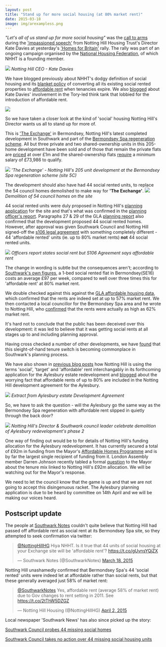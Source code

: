 ```yaml
---
layout: post
title: "Stand up for more social housing (at 80% market rent)"
date: 2015-03-18
image: img/arexampless.png
---
```

_"Let's all of us stand up for more social housing"_ was the [call to arms](https://twitter.com/NottingHillHG/status/577771553842167808) during the ['impassioned speech'](https://www.24dash.com/news/housing/2015-03-18-The-Homes-for-Britain-bus-relay-reaches-Westminister) from Notting Hill Housing Trust's Director Kate Davies at yesterday's ['Homes for Britain'](https://www.theguardian.com/society/2015/mar/17/london-housing-rally-protesters-gather-at-homes-for-britain-event) rally. The rally was part of an ongoing campaign organised by the [National Housing Federation](https://www.housing.org.uk/), of which NHHT is a founding member. 

![](https://crappistmartin.github.io/images/homesforbritain.jpg)
*Notting Hill CEO - Kate Davies*

We have blogged previously about NHHT's dodgy definition of social housing and its [blanket policy](https://www.nottinghillhousing.org.uk/customers/permanent-rented-housing/information-for-permanent-rented-housing-tenants/affordable-rent-update) of converting all its existing social rented properties to [affordable rent](https://www.theguardian.com/housing-network/2014/feb/03/affordable-housing-meaning-rent-social-housing) when tenancies expire. We also [blogged](https://35percent.org/2015-09-24-southwark-backs-down-over-bermondsey-spa-dispute/) about Kate Davies' involvement in the Tory-led think tank that lobbied for the introduction of affordable rent.

![](https://pbs.twimg.com/media/CNUmHQlWIAAdSyI.png)

So we have taken a closer look at the kind of 'social' housing Notting Hill's Director wants us all to stand up for more of. 
  
This is ['The Exchange'](https://www.the-exchange-london.com/) in Bermondsey, Notting Hill's latest completed development in Southwark and part of the [Bermondsey Spa regeneration scheme](https://www.southwark.gov.uk/info/200180/bermondsey_spa/1144/bermondsey_spa_masterplan).
All but three private and two shared-ownership units in this 205-home development have been sold and of those that remain the private flats are [priced](https://www.the-exchange-london.com/availability?tenure=TH) at over £1m and the shared-ownership flats [require](https://www.the-exchange-london.com/availability/so) a minimum salary of £73,986 to qualify. 

![](https://crappistmartin.github.io/images/theexchange.jpg)
*'The Exchange' - Notting Hill's 205 unit development at the Bermondsey Spa regeneration scheme (site 5C)*
 
The development should also have had 44 social rented units, to replace the 54 council homes demolished to make way for __'The Exchange'__.
![](https://crappistmartin.github.io/images/BermondseySpaDemolition.jpg)
*Demolition of 54 council homes on the site*

44 social rented units were duly proposed in Notting Hill's [planning application](https://planbuild.southwark.gov.uk/documents/?casereference=10/AP/3010&system=DC) for the site and that's what was confirmed in the [planning officer's report](https://planbuild.southwark.gov.uk/documents/?GetDocument=%7B%7B%7B!7lhb2IoB57lo6iUf2g/V0A==!%7D%7D%7D). Paragraphs 27 & 29 of the GLA [planning report](https://crappistmartin.github.io/images/GLABermondseySpaReport.pdf) also confirmed that the development proposed 44 social rented homes. However, after approval was given Southwark Council and Notting Hill signed-off the [s106 legal agreement](https://planbuild.southwark.gov.uk/documents/?GetDocument=%7B%7B%7B!v0IQJeAkBHGLkpIJJYfrTA==!%7D%7D%7D) with something completely different - 44 'affordable rented' units (ie. up to 80% market rents) __not__ 44 social rented units. 

![](https://crappistmartin.github.io/images/BermondseySpaS106.png)
*Officers report states social rent but S106 Agreement says affordable rent*

The change in wording is subtle but the consequences aren't; according to [Southwark's own figures](https://www.southwark.gov.uk/downloads/download/2914/affordable_rent_in_southwark_2011), a 1-bed social rented flat in Bermondsey(SE16) costs an average £97 per week, compared to well over three times this for 'affordable rent' at 80% market rent.  

We double checked against this against the [GLA affordable housing data](https://data.london.gov.uk/dataset/gla-affordable-housing-programme-outturn/resource/0c87e5dc-f1e9-4edf-b246-bef6b40a9ba3), which confirmed that the rents are indeed set at up to 57% market rent. We then contacted a local councillor for the Bermondsey Spa area and he wrote to Notting Hill, who [confirmed](https://35percent.org/img/nottinghillexchange.pdf) that the rents were actually as high as 62% market rent.

It's hard not to conclude that the public has been deceived over this development: it was led to believe that it was getting social rents at all stages up to and including planning approval.

Having cross checked a number of other developments, we have [found](https://35percent.org/img/section106_tenure_breaches.pdf) that this sleight-of-hand tenure switch is becoming commonplace in Southwark's planning process. 

We have also shown in [previous blog posts](https://35percent.org/blog/2014/11/01/aylesbury-estate-planning-application/) how Notting Hill is using the terms 'social', 'target' and 'affordable' rent interchangably in its forthcoming application for the Aylesbury estate redevelopment and [blogged](https://35percent.org/blog/2015/03/10/affordable-rent-is-not-social/) about the worrying fact that affordable rents of up to 80% are included in the Notting Hill development agreement for the Aylesbury.

![](https://crappistmartin.github.io/images/LBS_NHHT_DPAgreement.png)
*Extract from Aylesbury estate Development Agreement*

So, we have to ask the question - will the Aylesbury go the same way as the Bermondsey Spa regeneration with affordable rent slipped in quietly through the back door?

![](https://crappistmartin.github.io/images/AylesburySelection.jpg)
*Notting Hill's Director & Southwark council leader celebrate demolition of Aylesbury redevelopment's phase 2* 

One way of finding out would be to for details of Notting Hill's funding allocation for the Aylesbury redevelopment. It has currently secured a total of £92m in funding from the Mayor's [Affordable Homes Programme](https://www.london.gov.uk/priorities/housing-land/increasing-housing-supply/affordable-homes-programme) and is by far the largest single recipient of funding from it. London Assembly member Darren Johnson recently tabled a formal [question](https://questions.london.gov.uk/QuestionSearch/searchclient/questions/question_281359) to the Mayor about the tenure mix linked to Notting Hill's £92m allocation. We will be watching out for the Mayor's response.

We need to let the council know that the game is up and that we are not going to accept this disingenuous racket. The Aylesbury planning application is due to be heard by committee on 14th April and we will be making our voices heard. 

## Postscript update
The people at [Southwark Notes](https://southwarknotes.wordpress.com) couldn't quite believe that Notting Hill had passed off affordable rent as social rent at its Bermondsey Spa site, so they attempted to seek confirmation via twitter:
<blockquote class="twitter-tweet" lang="en"><p><a href="https://twitter.com/NottingHillHG">@NottingHillHG</a> Hiya NHHT. Is it true that 44 units of social housing at your Exchange site will be &#39;affordable rent&#39;? <a href="https://t.co/gUvnsYQjZX">https://t.co/gUvnsYQjZX</a></p>&mdash; Southwark Notes (@SouthwarkNotes) <a href="https://twitter.com/SouthwarkNotes/status/578173781019111424">March 18, 2015</a></blockquote>
<script async src="//platform.twitter.com/widgets.js" charset="utf-8"></script>
Notting Hill unashamedly confirmed that Bermondsey Spa's 44 'social rented' units were indeed let at affordable rather than social rents, but that these generally averaged just 58% of market rent:
<blockquote class="twitter-tweet" data-conversation="none" data-cards="hidden" lang="en"><p><a href="https://twitter.com/SouthwarkNotes">@SouthwarkNotes</a> Yes, affordable rent (average 58% of market rent) due to Gov changes to rent setting in 2011. See <a href="https://t.co/2tThW5DZGZ">https://t.co/2tThW5DZGZ</a></p>&mdash; Notting Hill Housing (@NottingHillHG) <a href="https://twitter.com/NottingHillHG/status/583639651702943744">April 2, 2015</a></blockquote>
<script async src="//platform.twitter.com/widgets.js" charset="utf-8"></script>

Local newspaper 'Southwark News' has also since picked up the story:

[Southwark Council probes 44 missing social homes](https://www.southwarknews.co.uk/news/southwark-council-probes-44-missing-social-homes/)

[Southwark Council takes no action over 44 missing social housing units](https://www.southwarknews.co.uk/news/council-takes-no-legal-action-over-44-missing-social-housing-units/)




